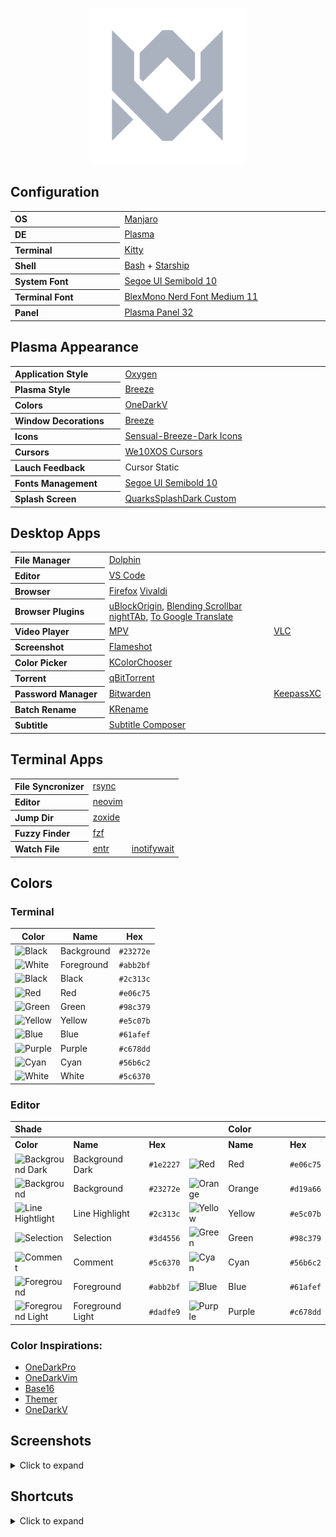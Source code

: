 <p align="center">
  <img width="250" src="assets/logos/vitormelo.png" alt="Vitor Melo logo">
</p>

## Configuration

<table>
  <tr>
    <th align="left" width="180">OS</th>
    <td width="360"><a href="https://manjaro.org/downloads/official/kde">Manjaro</a></td>
  </tr>
  <tr>
    <th align="left">DE</th>
    <td><a href="https://kde.org/pt-br/plasma-desktop">Plasma</a></td>
  </tr>
  <tr>
    <th align="left">Terminal</th>
    <td><a href="https://sw.kovidgoyal.net/kitty">Kitty</a></td>
  </tr>
  <tr>
    <th align="left">Shell</th>
    <td><a href="https://www.gnu.org/savannah-checkouts/gnu/bash/manual/bash.html">Bash</a> + <a href="https://starship.rs">Starship</a></td>
  </tr>
  <tr>
    <th align="left">System Font</th>
    <td><a href="https://docs.microsoft.com/pt-br/typography/font-list/segoe-ui">Segoe UI Semibold 10</a></td>
  </tr>
  <tr>
    <th align="left">Terminal Font</th>
    <td><a href="https://github.com/IBM/plex">BlexMono Nerd Font Medium 11</a></td>
  </tr>
  <tr>
    <th align="left">Panel</th>
    <td><a href="https://userbase.kde.org/Plasma/Panels">Plasma Panel 32</a></td>
  </tr>
</table>

## Plasma Appearance

<table>
  <tr>
    <th align="left" width="180">Application Style</th>
    <td width="360"><a href="https://store.kde.org/p/1162362">Oxygen</a></td>
  </tr>
  <tr>
    <th align="left">Plasma Style</th>
    <td><a href="https://archlinux.org/packages/extra/x86_64/breeze">Breeze</a></td>
  </tr>
  <tr>
    <th align="left">Colors</th>
    <td><a href="config/kde/kde.colors">OneDarkV</a></td>
  </tr>
  <tr>
    <th align="left">Window Decorations</th>
    <td><a href="https://archlinux.org/packages/extra/x86_64/breeze">Breeze</a></td>
  </tr>
  <tr>
    <th align="left">Icons</th>
    <td><a href="https://store.kde.org/p/1373825">Sensual-Breeze-Dark Icons</a></td>
  </tr>
  <tr>
    <th align="left">Cursors</th>
    <td><a href="https://store.kde.org/p/1381208">We10XOS Cursors</a></td>
  </tr>
  <tr>
    <th align="left">Lauch Feedback</th>
    <td>Cursor Static</td>
  </tr>
  <tr>
    <th align="left">Fonts Management</th>
    <td><a href="https://docs.microsoft.com/pt-br/typography/font-list/segoe-ui">Segoe UI Semibold 10</a></td>
  </tr>
  <tr>
    <th align="left">Splash Screen</th>
    <td><a href="config/kde/splash-screen/onedarkv">QuarksSplashDark Custom</a></td>
  </tr>
</table>

## Desktop Apps

<table>
  <tr>
    <th align="left" width="180">File Manager</th>
    <td width="360"><a href="https://apps.kde.org/dolphin">Dolphin</a></td>
  </tr>
  <tr>
    <th align="left">Editor</th>
    <td><a href="https://code.visualstudio.com">VS Code</a></td>
  </tr>
  <tr>
    <th align="left">Browser</th>
    <td>
      <a href="https://www.mozilla.org">Firefox</a>
      <a href="https://vivaldi.com/pt-br">Vivaldi</a>
    </td>
  </tr>
  <tr>
    <th align="left">Browser Plugins</th>
    <td>
      <a href="https://chrome.google.com/webstore/detail/ublock-origin/cjpalhdlnbpafiamejdnhcphjbkeiagm">uBlockOrigin</a>,
      <a href="https://chrome.google.com/webstore/detail/blending-scrollbar/ajjnokaolfbjimgelmdmdlijoclmjnag">Blending Scrollbar</a><br>
      <a href="https://github.com/zombieFox/nightTab">nightTAb</a>,
      <a href="https://github.com/itsecurityco/to-google-translate">To Google Translate</a>
    </td>
  </tr>
  <tr>
    <th align="left">Video Player</th>
    <td><a href="https://mpv.io/">MPV</a></td>
    <td><a href="https://www.videolan.org/vlc">VLC</a></td>
  </tr>
  <tr>
    <th align="left">Screenshot</th>
    <td><a href="https://flameshot.org">Flameshot</a></td>
  </tr>
  <tr>
    <th align="left">Color Picker</th>
    <td><a href="https://apps.kde.org/kcolorchooser">KColorChooser</a></td>
  </tr>
  <tr>
    <th align="left">Torrent</th>
    <td><a href="https://www.qbittorrent.org">qBitTorrent</a></td>
  </tr>
  <tr>
    <th align="left">Password Manager</th>
    <td><a href="https://bitwarden.com">Bitwarden</a></td>
    <td><a href="https://keepassxc.org">KeepassXC</a></td>
  </tr>
  <tr>
    <th align="left">Batch Rename</th>
    <td><a href="https://apps.kde.org/krename">KRename</a></td>
  </tr>
  <tr>
    <th align="left">Subtitle</th>
    <td><a href="https://subtitlecomposer.kde.org">Subtitle Composer</a></td>
  </tr>
</table>

## Terminal Apps

<table>
  <tr>
    <th align="left">File Syncronizer</th>
    <td><a href="https://github.com/WayneD/rsync">rsync</a></dd>
  </tr>
  <tr>
    <th align="left">Editor</th>
    <td><a href="https://neovim.io">neovim</a></td>
  </tr>
  <tr>
    <th align="left">Jump Dir</th>
    <td><a href="https://github.com/ajeetdsouza/zoxide">zoxide</a></dd>
  </tr>
  <tr>
    <th align="left">Fuzzy Finder</th>
    <td><a href="https://github.com/junegunn/fzf">fzf</a></dd>
  </tr>
  <tr>
    <th align="left">Watch File</th>
    <td><a href="https://github.com/eradman/entr">entr</a></dd>
    <td><a href="https://linux.die.net/man/1/inotifywait">inotifywait</a></dd>
  </tr>
</table>

## Colors

### Terminal

<table>
  <thead>
    <tr>
      <th>Color</th>
      <th>Name</th>
      <th>Hex</th>
    </tr>
  </thead>
  <tbody>
    <tr>
      <td><img src="https://fakeimg.pl/32x32/23272e/?text=+" alt="Black"></td>
      <td>Background</td>
      <td><code>#23272e</code></td>
    </tr>
    <tr>
      <td><img src="https://fakeimg.pl/32x32/abb2bf/?text=+" alt="White"></td>
      <td>Foreground</td>
      <td><code>#abb2bf</code></td>
    </tr>
    <tr>
      <td><img src="https://fakeimg.pl/32x32/2c313c/?text=+" alt="Black"></td>
      <td>Black</td>
      <td><code>#2c313c</code></td>
    </tr>
    <tr>
      <td><img src="https://fakeimg.pl/32x32/e06c75/?text=+" alt="Red"></td>
      <td>Red</td>
      <td><code>#e06c75</code></td>
    </tr>
    <tr>
      <td><img src="https://fakeimg.pl/32x32/98c379/?text=+" alt="Green"></td>
      <td>Green</td>
      <td><code>#98c379</code></td>
    </tr>
    <tr>
      <td><img src="https://fakeimg.pl/32x32/e5c07b/?text=+" alt="Yellow"></td>
      <td>Yellow</td>
      <td><code>#e5c07b</code></td>
    </tr>
    <tr>
      <td><img src="https://fakeimg.pl/32x32/61afef/?text=+" alt="Blue"></td>
      <td>Blue</td>
      <td><code>#61afef</code></td>
    </tr>
    <tr>
      <td><img src="https://fakeimg.pl/32x32/c678dd/?text=+" alt="Purple"></td>
      <td>Purple</td>
      <td><code>#c678dd</code></td>
    </tr>
    <tr>
      <td><img src="https://fakeimg.pl/32x32/56b6c2/?text=+" alt="Cyan"></td>
      <td>Cyan</td>
      <td><code>#56b6c2</code></td>
    </tr>
    <tr>
      <td><img src="https://fakeimg.pl/32x32/5c6370/?text=+" alt="White"></td>
      <td>White</td>
      <td><code>#5c6370</code></td>
    </tr>
  <tbody>
</table>

### Editor

<table>
  <tr>
    <th align="left" colspan="4">Shade</th>
    <th align="left" colspan="4">Color</th>
  </tr>
  <tr>
    <th align="left">Color</th>
    <th align="left" width="180">Name</th>
    <th align="left">Hex</th>
    <th align="left"></th>
    <th align="left" width="180">Name</th>
    <th align="left">Hex</th>
  </tr>
  <tr>
    <td><img src="https://fakeimg.pl/32x32/1e2227/?text=+" alt="Background Dark"></td>
    <td>Background Dark</td>
    <td><code>#1e2227</code></td>
    <td><img src="https://fakeimg.pl/32x32/e06c75/?text=+" alt="Red"></td>
    <td>Red</td>
    <td><code>#e06c75</code></td>
  </tr>
  <tr>
    <td><img src="https://fakeimg.pl/32x32/23272e/?text=+" alt="Background"></td>
    <td>Background</td>
    <td><code>#23272e</code></td>
    <td><img src="https://fakeimg.pl/32x32/d19a66/?text=+" alt="Orange"></td>
    <td>Orange</td>
    <td><code>#d19a66</code></td>
  </tr>
  <tr>
    <td><img src="https://fakeimg.pl/32x32/2c313c/?text=+" alt="Line Hightlight"></td>
    <td>Line Highlight</td>
    <td><code>#2c313c</code></td>
    <td><img src="https://fakeimg.pl/32x32/e5c07b/?text=+" alt="Yellow"></td>
    <td>Yellow</td>
    <td><code>#e5c07b</code></td>
  </tr>
  <tr>
    <td><img src="https://fakeimg.pl/32x32/3d4556/?text=+" alt="Selection"></td>
    <td>Selection</td>
    <td><code>#3d4556</code></td>
    <td><img src="https://fakeimg.pl/32x32/98c379/?text=+" alt="Green"></td>
    <td>Green</td>
    <td><code>#98c379</code></td>
  </tr>
  <tr>
    <td><img src="https://fakeimg.pl/32x32/5c6370/?text=+" alt="Comment"></td>
    <td>Comment</td>
    <td><code>#5c6370</code></td>
    <td><img src="https://fakeimg.pl/32x32/56b6c2/?text=+" alt="Cyan"></td>
    <td>Cyan</td>
    <td><code>#56b6c2</code></td>
  </tr>
  <tr>
    <td><img src="https://fakeimg.pl/32x32/abb2bf/?text=+" alt="Foreground"></td>
    <td>Foreground</td>
    <td><code>#abb2bf</code></td>
    <td><img src="https://fakeimg.pl/32x32/61afef/?text=+" alt="Blue"></td>
    <td>Blue</td>
    <td><code>#61afef</code></td>
  </tr>
  <tr>
    <td><img src="https://fakeimg.pl/32x32/dadfe9/?text=+" alt="Foreground Light"></td>
    <td>Foreground Light</td>
    <td><code>#dadfe9</code></td>
    <td><img src="https://fakeimg.pl/32x32/c678dd/?text=+" alt="Purple"></td>
    <td>Purple</td>
    <td><code>#c678dd</code></td>
  </tr>
</table>

### Color Inspirations:

- [OneDarkPro](https://github.com/Binaryify/OneDark-Pro)
- [OneDarkVim](https://github.com/joshdick/onedark.vim)
- [Base16](https://github.com/LalitMaganti/base16-onedark-scheme)
- [Themer](https://themer.dev/?colors.dark.accent0=%23e06c75&colors.dark.accent1=%23d19a66&colors.dark.accent2=%23e5c07b&colors.dark.accent3=%2398c379&colors.dark.accent4=%2356b6c2&colors.dark.accent5=%2361afef&colors.dark.accent6=%23c678dd&colors.dark.accent7=%23be5046&colors.dark.shade0=%23282c34&colors.dark.shade1=%23393e48&colors.dark.shade2=%234b515c&colors.dark.shade3=%235c6370&colors.dark.shade4=%23636d83&colors.dark.shade5=%23828997&colors.dark.shade6=%23979eab&colors.dark.shade7=%23abb2bf&colors.light.accent0=%23e45649&colors.light.accent1=%23986801&colors.light.accent2=%23c18401&colors.light.accent3=%2350a14f&colors.light.accent4=%230184bc&colors.light.accent5=%234078f2&colors.light.accent6=%23a626a4&colors.light.accent7=%23ca1243&colors.light.shade0=%23fafafa&colors.light.shade1=%23CDCED1&colors.light.shade2=%23a0a1a7&colors.light.shade3=%239d9d9f&colors.light.shade4=%2383858B&colors.light.shade5=%23696c77&colors.light.shade6=%2351535D&colors.light.shade7=%23383a42&activeColorSet=dark&calculateIntermediaryShades.dark=false&calculateIntermediaryShades.light=false)
- [OneDarkV](https://themer.dev/?colors.dark.accent0=%23e06c75&colors.dark.accent1=%23d19a66&colors.dark.accent2=%23e5c07b&colors.dark.accent3=%2398c379&colors.dark.accent4=%2356b6c2&colors.dark.accent5=%2361afef&colors.dark.accent6=%23c678dd&colors.dark.accent7=%23be5046&colors.dark.shade0=%23282c34&colors.dark.shade1=%231e2227&colors.dark.shade2=%233d4556&colors.dark.shade3=%235c6370&colors.dark.shade4=%232c313c&colors.dark.shade5=%23828997&colors.dark.shade6=%23979eab&colors.dark.shade7=%23abb2bf&colors.light.accent0=%23e45649&colors.light.accent1=%23986801&colors.light.accent2=%23c18401&colors.light.accent3=%2350a14f&colors.light.accent4=%230184bc&colors.light.accent5=%234078f2&colors.light.accent6=%23a626a4&colors.light.accent7=%23ca1243&colors.light.shade0=%23fafafa&colors.light.shade1=%23CDCED1&colors.light.shade2=%23a0a1a7&colors.light.shade3=%239d9d9f&colors.light.shade4=%2383858B&colors.light.shade5=%23696c77&colors.light.shade6=%2351535D&colors.light.shade7=%23383a42&activeColorSet=dark&calculateIntermediaryShades.dark=false&calculateIntermediaryShades.light=false)

## Screenshots

<details>
  <summary>Click to expand</summary>
  <img src="assets/screenshots/desktop.png" alt="Dolphin">
</details>


## Shortcuts

<details>
  <summary>Click to expand</summary>
  <h3>System</h3>
  <table>
    <tr>
      <th>Shortcut</th>
      <th>Action</th>
    </tr>
    <tr>
      <td><kbd>Super</kbd> + {<kbd>⯇</kbd>,<kbd>⯆</kbd>,<kbd>⯅</kbd>,<kbd>⯈</kbd>} || {<kbd>h</kbd>,<kbd>j</kbd>,<kbd>k</kbd>,<kbd>l</kbd>}</td>
      <td>Focus window to {left,down,up,right} direction</td>
    </tr>
    <tr>
      <td><kbd>Super</kbd> + <kbd>Shift</kbd> + {<kbd>⯇</kbd>,<kbd>⯆</kbd>,<kbd>⯅</kbd>,<kbd>⯈</kbd>} || {<kbd>h</kbd>,<kbd>j</kbd>,<kbd>k</kbd>,<kbd>l</kbd>}</td>
      <td>Move window to {left,down,up,right} direction</td>
    </tr>
    <tr>
      <td><kbd>Super</kbd> + <kbd>Ctrl</kbd> + {<kbd>⯇</kbd>,<kbd>⯈</kbd>},{<kbd>h</kbd>,<kbd>l</kbd>},{<kbd>PgDn</kbd>,<kbd>PgUp</kbd>}</td>
      <td>Go to {next,prev} workspace</td>
    </tr>
    <tr>
      <td><kbd>Super</kbd> + {<kbd>1</kbd>..<kbd>9</kbd>}</td>
      <td>Go to workspace number {1..9}</td>
    </tr>
    <tr>
      <td><kbd>Super</kbd> + <kbd>Ctrl</kbd> + <kbd>Shift</kbd>  + {<kbd>⯇</kbd>,<kbd>⯈</kbd>},{<kbd>h</kbd>,<kbd>l</kbd>},{<kbd>PgDn</kbd>,<kbd>PgUp</kbd>}</td>
      <td>Move window to {next,prev} workspace</td>
    </tr>
    <tr>
      <td><kbd>Super</kbd> + <kbd>Shift</kbd> + {<kbd>1</kbd>..<kbd>9</kbd>}</td>
      <td>Move window to workspace number {1..9}</td>
    </tr>
    <tr>
      <td><kbd>Super</kbd> + <kbd>Alt</kbd> + {<kbd>⯇</kbd>,<kbd>⯆</kbd>,<kbd>⯅</kbd>,<kbd>⯈</kbd>} || {<kbd>h</kbd>,<kbd>j</kbd>,<kbd>k</kbd>,<kbd>l</kbd>}</td>
      <td>Resize window in {left,down,up,right} direction</td>
    </tr>
    <tr>
      <td><kbd>Super</kbd> + <kbd>c</kbd></td>
      <td>Close window</td>
    </tr>
    <tr>
      <td><kbd>Super</kbd> + <kbd>d</kbd></td>
      <td>Hide all window</td>
    </tr>
    <tr>
      <td><kbd>Super</kbd> + <kbd>f</kbd></td>
      <td>Fullscreen</td>
    </tr>
    <tr>
      <td><kbd>Super</kbd> + <kbd>Shift</kbd> + <kbd>r</kbd></td>
      <td>Reload config</td>
    </tr>
    <tr>
      <td><kbd>Alt</kbd> + <kbd>Tab</kbd></td>
      <td>Circle all windows</td>
    </tr>
    <tr>
      <td><kbd>Alt</kbd> + <kbd>Shift</kbd> + <kbd>Tab</kbd></td>
      <td>Circle all windows in reverse</td>
    </tr>
    <tr>
      <td><kbd>Super</kbd> + <kbd>Left Click</kbd> (Hold)</td>
      <td>Move window</td>
    </tr>
    <tr>
      <td><kbd>Super</kbd> + <kbd>Right Click</kbd> (Hold)</td>
      <td>Resize window</td>
    </tr>
  </table>

  <h3>Apps</h3>
  <table>
    <tr>
      <th>Shortcut</th>
      <th>Action</th>
    </tr>
    <tr>
      <td><kbd>Super</kbd> + <kbd>Space</kbd></td>
      <td>Launcher</td>
    </tr>
    <tr>
      <td><kbd>Super</kbd> + <kbd>Enter</kbd></td>
      <td>Terminal</td>
    </tr>
    <tr>
      <td><kbd>Super</kbd> + <kbd>,</kbd></td>
      <td>System</td>
    </tr>
    <tr>
      <td><kbd>Super</kbd> + <kbd>Shift</kbd> + <kbd>,</kbd></td>
      <td>Themes</td>
    </tr>
    <tr>
      <td><kbd>Super</kbd> + <kbd>.</kbd></td>
      <td>Shortcuts</td>
    </tr>
    <tr>
      <td><kbd>Super</kbd> + <kbd>a</kbd></td>
      <td>Package manager</td>
    </tr>
    <tr>
      <td><kbd>Super</kbd> + <kbd>b</kbd></td>
      <td>Browser</td>
    </tr>
    <tr>
      <td><kbd>Super</kbd> + <kbd>e</kbd></td>
      <td>File manager</td>
    </tr>
    <tr>
      <td><kbd>Super</kbd> + <kbd>g</kbd></td>
      <td>Games</td>
    </tr>
    <tr>
      <td><kbd>Super</kbd> + <kbd>p</kbd></td>
      <td>Color picker</td>
    </tr>
    <tr>
      <td><kbd>Super</kbd> + <kbd>s</kbd></td>
      <td>Screenshot</td>
    </tr>
    <tr>
      <td><kbd>Super</kbd> + <kbd>v</kbd></td>
      <td>VSCode</td>
    </tr>
  </table>

  <h3>Browser</h3>
  <table>
    <tr>
      <th>Shortcut</th>
      <th>Action</th>
    </tr>
    <tr>
      <td><kbd>F3</kbd></td>
      <td>Find next</td>
    </tr>
    <tr>
      <td><kbd>Shift</kbd> + <kbd>F3</kbd></td>
      <td>Find prev</td>
    </tr>
    <tr>
      <td><kbd>F5</kbd></td>
      <td>Reload</td>
    </tr>
    <tr>
      <td><kbd>F6</kbd></td>
      <td>Go to adressbar</td>
    </tr>
    <tr>
      <td><kbd>F12</kbd></td>
      <td>Devtoos</td>
    </tr>
    <tr>
      <td><kbd>F11</kbd></td>
      <td>Fullscreen</td>
    </tr>
    <tr>
      <td><kbd>Ctrl</kbd> + <kbd>b</kbd></td>
      <td>Toogle bookmarks sidebar</td>
    </tr>
    <tr>
      <td><kbd>Ctrl</kbd> + <kbd>Shift</kbd> + <kbd>b</kbd></td>
      <td>Toogle bookmarks tollbar</td>
    </tr>
    <tr>
      <td><kbd>Ctrl</kbd> + <kbd>d</kbd></td>
      <td>Add to bookmarks</td>
    </tr>
    <tr>
      <td><kbd>Ctrl</kbd> + <kbd>f</kbd></td>
      <td>Find</td>
    </tr>
    <tr>
      <td><kbd>Ctrl</kbd> + <kbd>h</kbd></td>
      <td>Toogle history sidebar</td>
    </tr>
    <tr>
      <td><kbd>Ctrl</kbd> + <kbd>Shift</kbd> + <kbd>h</kbd></td>
      <td>Open history page</td>
    </tr>
    <tr>
      <td><kbd>Ctrl</kbd> + <kbd>l</kbd></td>
      <td>Select adress bar</td>
    </tr>
    <tr>
      <td><kbd>Ctrl</kbd> + <kbd>n</kbd></td>
      <td>New window</td>
    </tr>
    <tr>
      <td><kbd>Ctrl</kbd> + <kbd>Ctrl</kbd> + <kbd>n</kbd></td>
      <td>New window in private</td>
    </tr>
    <tr>
      <td><kbd>Ctrl</kbd> + <kbd>Ctrl</kbd> + <kbd>o</kbd></td>
      <td>Open bookmarks page</td>
    </tr>
    <tr>
      <td><kbd>Ctrl</kbd> + <kbd>t</kbd></td>
      <td>New tab</td>
    </tr>
    <tr>
      <td><kbd>Ctrl</kbd> + <kbd>Shift</kbd> + <kbd>t</kbd></td>
      <td>Reopen last tab</td>
    </tr>
    <tr>
      <td><kbd>Ctrl</kbd> + <kbd>w</kbd></td>
      <td>Close tab</td>
    </tr>
    <tr>
      <td><kbd>Ctrl</kbd> + <kbd>Shift</kbd> + <kbd>w</kbd></td>
      <td>Close current window</td>
    </tr>
    <tr>
      <td><kbd>Ctrl</kbd> + <kbd>Tab</kbd> || <kbd>Ctrl</kbd> + <kbd>PgDn</kbd></td>
      <td>Next tab</td>
    </tr>
    <tr>
      <td><kbd>Ctrl</kbd> + <kbd>Shift</kbd> + <kbd>Tab</kbd> || <kbd>Ctrl</kbd> + <kbd>PgUp</kbd></td>
      <td>Prev tab</td>
    </tr>
    <tr>
      <td><kbd>Ctrl</kbd> + {<kbd>1</kbd>..<kbd>9</kbd>}</td>
      <td>Go to tab number {1..9}</td>
    </tr>
    <tr>
      <td><kbd>Ctrl</kbd> + <kbd>Shift</kbd> + {<kbd>PgDn</kbd>,<kbd>PgUp</kbd>}</td>
      <td>Move to {next,prev} tab</td>
    </tr>
    <tr>
      <td><kbd>Alt</kbd> + <kbd>Home</kbd></td>
      <td>Go home</td>
    </tr>
    <tr>
      <td><kbd>Alt</kbd> + {<kbd>⯇</kbd>,<kbd>⯈</kbd>}</td>
      <td>Go to {back,next} in history</td>
    </tr>
    <tr>
      <td><kbd>Ctrl</kbd> + {<kbd>+</kbd>,<kbd>-</kbd>}</td>
      <td>Zoom {in,out}</td>
    </tr>
  </table>

  <h3>File manager</h3>
  <table>
    <tr>
      <th>Shortcut</th>
      <th>Action</th>
    </tr>
    <tr>
      <td><kbd>F2</kbd></td>
      <td>Rename</td>
    </tr>
    <tr>
      <td><kbd>F3</kbd></td>
      <td>Split || Find next</td>
    </tr>
    <tr>
      <td><kbd>Shift</kbd> + <kbd>F3</kbd></td>
      <td>Find prev</td>
    </tr>
    <tr>
      <td><kbd>F4</kbd></td>
      <td>Toggle Terminal</td>
    </tr>
    <tr>
      <td><kbd>Shift</kbd> + <kbd>F4</kbd></td>
      <td>Open Terminal</td>
    </tr>
    <tr>
      <td><kbd>F5</kbd></td>
      <td>Reload</td>
    </tr>
    <tr>
      <td><kbd>F6</kbd></td>
      <td>Go to adressbar</td>
    </tr>
    <tr>
      <td><kbd>F11</kbd></td>
      <td>Fullscreen</td>
    </tr>
    <tr>
      <td><kbd>Ctrl</kbd> + <kbd>Shift</kbd> + <kbd>b</kbd></td>
      <td>Toggle places</td>
    </tr>
    <tr>
      <td><kbd>Ctrl</kbd> + <kbd>d</kbd></td>
      <td>Add to places</td>
    </tr>
    <tr>
      <td><kbd>Ctrl</kbd> + <kbd>Shift</kbd> + <kbd>d</kbd></td>
      <td>Duplicate file</td>
    </tr>
    <tr>
      <td><kbd>Ctrl</kbd> + <kbd>f</kbd></td>
      <td>Find</td>
    </tr>
    <tr>
      <td><kbd>Ctrl</kbd> + <kbd>Shift</kbd> + <kbd>f</kbd></td>
      <td>Open find system</td>
    </tr>
    <tr>
      <td><kbd>Ctrl</kbd> + <kbd>i</kbd></td>
      <td>Filter</td>
    </tr>
    <tr>
      <td><kbd>Ctrl</kbd> + <kbd>l</kbd></td>
      <td>Select adress bar</td>
    </tr>
    <tr>
      <td><kbd>Ctrl</kbd> + <kbd>n</kbd></td>
      <td>New window</td>
    </tr>
    <tr>
      <td><kbd>Ctrl</kbd> + <kbd>m</kbd></td>
      <td>Toggle menubar</td>
    </tr>
    <tr>
      <td><kbd>Ctrl</kbd> + <kbd>t</kbd></td>
      <td>New tab</td>
    </tr>
    <tr>
      <td><kbd>Ctrl</kbd> + <kbd>w</kbd></td>
      <td>Close tab</td>
    </tr>
    <tr>
      <td><kbd>Ctrl</kbd> + <kbd>Tab</kbd> || <kbd>Ctrl</kbd> + <kbd>PgDn</kbd></td>
      <td>Next tab</td>
    </tr>
    <tr>
      <td><kbd>Ctrl</kbd> + <kbd>Shift</kbd> + <kbd>Tab</kbd> || <kbd>Ctrl</kbd> + <kbd>PgUp</kbd></td>
      <td>Prev tab</td>
    </tr>
    <tr>
      <td><kbd>Ctrl</kbd> + {<kbd>1</kbd>..<kbd>3</kbd>}</td>
      <td>Show {icon,compact,details} mode</td>
    </tr>
    <tr>
      <td><kbd>Alt</kbd> + {<kbd>1</kbd>..<kbd>9</kbd>}</td>
      <td>Go to tab number {1..9}</td>
    </tr>
    <tr>
      <td><kbd>Ctrl</kbd> + <kbd>Shift</kbd> + {<kbd>PgDn</kbd>,<kbd>PgUp</kbd>}</td>
      <td>Move to {next,prev} tab</td>
    </tr>
    <tr>
      <td><kbd>Alt</kbd> + <kbd>Home</kbd> || <kbd>Ctrl</kbd> + <kbd>Space</kbd></td>
      <td>Go home</td>
    </tr>
    <tr>
      <td><kbd>Alt</kbd> + {<kbd>⯇</kbd>,<kbd>⯈</kbd>} || <kbd>⯅</kbd></td>
      <td>Go to {back,next} in history or up dir</td>
    </tr>
    <tr>
      <td><kbd>Ctrl</kbd> + {<kbd>+</kbd>,<kbd>-</kbd>}</td>
      <td>Zoom {in,out}</td>
    </tr>
    <tr>
      <td><kbd>Ctrl</kbd> + <kbd>,</kbd></td>
      <td>Config page</td>
    </tr>
    <tr>
      <td><kbd>Ctrl</kbd> + <kbd>.</kbd></td>
      <td>Shortcut page</td>
    </tr>
  </table>
</details>

<!-- ## References -->
<!-- https://defkey.com/xfce-shortcuts -->
<!-- https://github.com/owl4ce/dotfiles -->
